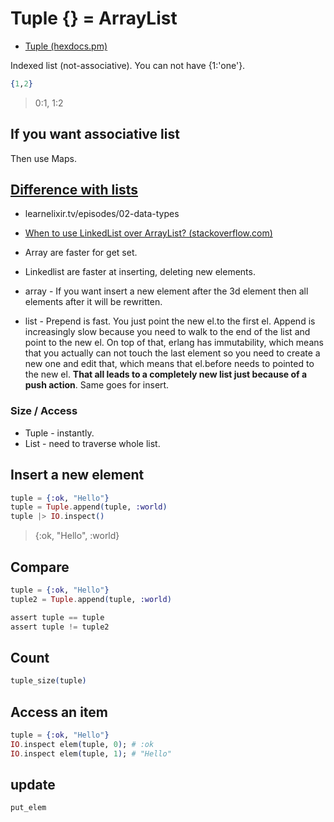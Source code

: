 # Tuple {} = ArrayList

* [Tuple (hexdocs.pm)](https://hexdocs.pm/elixir/Tuple.html)

Indexed list (not-associative). You can not have {1:'one'}.

```ex
{1,2}
```
> 0:1, 1:2

## If you want associative list

Then use Maps.

## [Difference with lists](https://elixir-lang.org/getting-started/basic-types.html#lists-or-tuples)
* learnelixir.tv/episodes/02-data-types
* [When to use LinkedList over ArrayList? (stackoverflow.com)](https://stackoverflow.com/questions/322715/when-to-use-linkedlist-over-arraylist)

* Array are faster for get set.
* Linkedlist are faster at inserting, deleting new elements.
* array - If you want insert a new element after the 3d element then all elements after it will be rewritten.
* list - Prepend is fast. You just point the new el.to the first el. Append is increasingly slow because you need to walk to the end of the list and point to the new el. On top of that, erlang has immutability, which means that you actually can not touch the last element so you need to create a new one and edit that, which means that el.before needs to pointed to the new el. **That all leads to a completely new list just because of a push action**. Same goes for insert. 
### Size / Access

* Tuple - instantly.
* List - need to traverse whole list.

## Insert a new element

```ex
tuple = {:ok, "Hello"}
tuple = Tuple.append(tuple, :world)
tuple |> IO.inspect()
```
> {:ok, "Hello", :world}

## Compare

```ex
tuple = {:ok, "Hello"}
tuple2 = Tuple.append(tuple, :world)

assert tuple == tuple
assert tuple != tuple2
```

## Count

```ex
tuple_size(tuple)
```

## Access an item

```ex
tuple = {:ok, "Hello"}
IO.inspect elem(tuple, 0); # :ok
IO.inspect elem(tuple, 1); # "Hello"
```

## update

```ex
put_elem
```